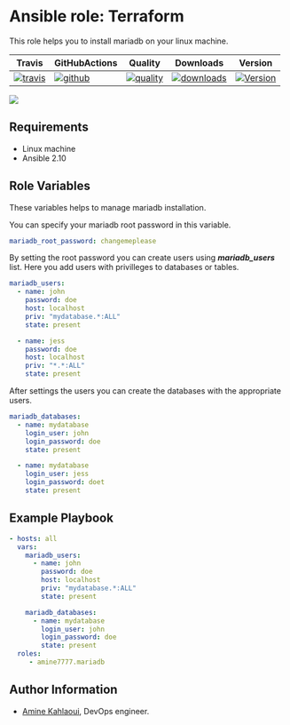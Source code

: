 Ansible role: Terraform
=========

This role helps you to install mariadb on your linux machine.


|Travis|GitHubActions|Quality|Downloads|Version|
|------|-------------|-------|---------|-------|
|[![travis](https://travis-ci.com/amine7777/ansible-role-mariadb.svg?branch=master)](https://travis-ci.com/amine7777/ansible-role-mariadb)|[![github](https://github.com/amine7777/ansible-role-mariadb/workflows/CI/badge.svg)](https://github.com/amine7777/ansible-role-mariadb/actions)|[![quality](https://img.shields.io/ansible/quality/52042)](https://galaxy.ansible.com/amine7777/mariadb)|[![downloads](https://img.shields.io/ansible/role/d/52042)](https://galaxy.ansible.com/amine7777/mariadb)|[![Version](https://img.shields.io/github/release/amine7777/ansible-role-mariadb.svg)](https://github.com/amine7777/ansible-role-mariadb/releases/)|

![](mariadb.jpg)

Requirements
------------
- Linux machine
- Ansible 2.10

Role Variables
--------------
These variables helps to manage mariadb installation.

You can specify your mariadb root password in this variable.
```yaml
mariadb_root_password: changemeplease
```
By setting the root password you can create users using ***mariadb_users*** list.
Here you add users with privilleges to databases or tables.
```yaml
mariadb_users:
  - name: john
    password: doe
    host: localhost
    priv: "mydatabase.*:ALL"
    state: present

  - name: jess
    password: doe
    host: localhost
    priv: "*.*:ALL"
    state: present
```
After settings the users you can create the databases with the appropriate users.
```yaml
mariadb_databases:
  - name: mydatabase
    login_user: john
    login_password: doe
    state: present

  - name: mydatabase
    login_user: jess
    login_password: doet
    state: present
```

Example Playbook
----------------

```yaml
- hosts: all
  vars:
    mariadb_users:
      - name: john
        password: doe
        host: localhost
        priv: "mydatabase.*:ALL"
        state: present

    mariadb_databases:
      - name: mydatabase
        login_user: john
        login_password: doe
        state: present
  roles:
     - amine7777.mariadb
```

Author Information
------------------

- [Amine Kahlaoui](https://github.com/amine7777), DevOps engineer.

